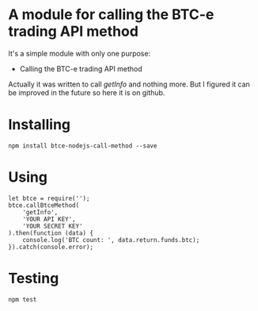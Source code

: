 # A module for calling the BTC-e trading API method

It's a simple module with only one purpose:

* Calling the BTC-e trading API method

Actually it was written to call *getInfo* and nothing more. But I figured it
can be improved in the future so here it is on github.

# Installing

```
npm install btce-nodejs-call-method --save
```

# Using

```
let btce = require('');
btce.callBtceMethod(
	'getInfo',
	'YOUR API KEY',
	'YOUR SECRET KEY'
).then(function (data) {
	console.log('BTC count: ', data.return.funds.btc);
}).catch(console.error);
```

# Testing

```
npm test
```
